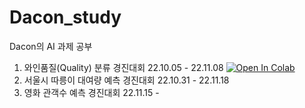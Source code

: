# Dacon_study
Dacon의 AI 과제 공부


1. 와인품질(Quality) 분류 경진대회 22.10.05 - 22.11.08 [![Open In Colab](https://colab.research.google.com/assets/colab-badge.svg)](https://colab.research.google.com/github/Sunnnyyy16/Dacon_study/blob/main/wine/wine_quality.ipynb)
2. 서울시 따릉이 대여량 예측 경진대회 22.10.31 - 22.11.18
3. 영화 관객수 예측 경진대회 22.11.15 - 
